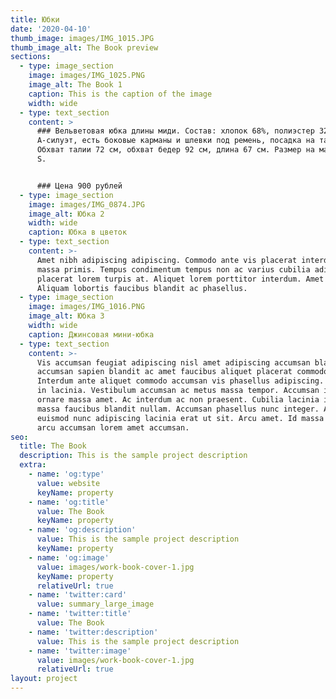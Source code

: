 ```yaml
---
title: Юбки
date: '2020-04-10'
thumb_image: images/IMG_1015.JPG
thumb_image_alt: The Book preview
sections:
  - type: image_section
    image: images/IMG_1025.PNG
    image_alt: The Book 1
    caption: This is the caption of the image
    width: wide
  - type: text_section
    content: >
      ### Вельветовая юбка длины миди. Состав: хлопок 68%, полиэстер 32%.
      А-силуэт, есть боковые карманы и шлевки под ремень, посадка на талии.
      Обхват талии 72 см, обхват бедер 92 см, длина 67 см. Размер на маркировке:
      S.


      ### Цена 900 рублей
  - type: image_section
    image: images/IMG_0874.JPG
    image_alt: Юбка 2
    width: wide
    caption: Юбка в цветок
  - type: text_section
    content: >-
      Amet nibh adipiscing adipiscing. Commodo ante vis placerat interdum massa
      massa primis. Tempus condimentum tempus non ac varius cubilia adipiscing
      placerat lorem turpis at. Aliquet lorem porttitor interdum. Amet lacus.
      Aliquam lobortis faucibus blandit ac phasellus.
  - type: image_section
    image: images/IMG_1016.PNG
    image_alt: Юбка 3
    width: wide
    caption: Джинсовая мини-юбка
  - type: text_section
    content: >-
      Vis accumsan feugiat adipiscing nisl amet adipiscing accumsan blandit
      accumsan sapien blandit ac amet faucibus aliquet placerat commodo.
      Interdum ante aliquet commodo accumsan vis phasellus adipiscing. Ornare a
      in lacinia. Vestibulum accumsan ac metus massa tempor. Accumsan in lacinia
      ornare massa amet. Ac interdum ac non praesent. Cubilia lacinia interdum
      massa faucibus blandit nullam. Accumsan phasellus nunc integer. Accumsan
      euismod nunc adipiscing lacinia erat ut sit. Arcu amet. Id massa aliquet
      arcu accumsan lorem amet accumsan.
seo:
  title: The Book
  description: This is the sample project description
  extra:
    - name: 'og:type'
      value: website
      keyName: property
    - name: 'og:title'
      value: The Book
      keyName: property
    - name: 'og:description'
      value: This is the sample project description
      keyName: property
    - name: 'og:image'
      value: images/work-book-cover-1.jpg
      keyName: property
      relativeUrl: true
    - name: 'twitter:card'
      value: summary_large_image
    - name: 'twitter:title'
      value: The Book
    - name: 'twitter:description'
      value: This is the sample project description
    - name: 'twitter:image'
      value: images/work-book-cover-1.jpg
      relativeUrl: true
layout: project
---
```

